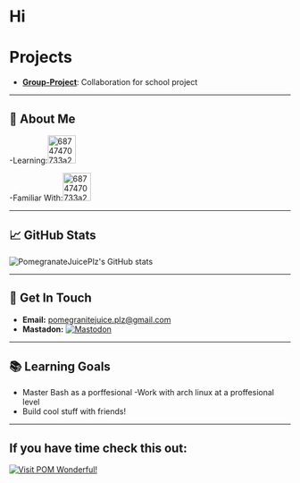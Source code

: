 # Hi



# Projects 
- **[Group-Project](https://github.com/PomegranateJuicePlz/Group-Project)**: Collaboration for school project

---

## 🧃 About Me


-Learning:<img width="50" height="50" alt="68747470733a2f2f696d672e69636f6e73382e636f6d2f706c6173746963696e652f35302f626173682e706e67" src="https://github.com/user-attachments/assets/3684e0a6-8b45-4f9b-b112-d5a3a4215047" />


-Familiar With:<img width="50" height="50" alt="68747470733a2f2f696d672e69636f6e73382e636f6d2f3f73697a653d35302669643d475066487a30534d3835465826666f726d61743d706e6726636f6c6f723d303030303030" src="https://github.com/user-attachments/assets/46b2a45b-47cd-4647-81d1-90419984f8f7" />


---

## 📈 GitHub Stats
![PomegranateJuicePlz's GitHub stats](https://github-readme-stats.vercel.app/api?username=PomegranateJuicePlz&show_icons=true&theme=radical)

---

## 💬 Get In Touch
- **Email:** pomegranitejuice.plz@gmail.com
- **Mastadon:** [![Mastodon](https://upload.wikimedia.org/wikipedia/commons/4/4f/Mastodon_Logotype_%28Simple%29.svg)](https://mastodon.social/@BaconEnjoyer)

---


## 📚 Learning Goals
- Master Bash as a porffesional
-Work with arch linux at a proffesional level
- Build cool stuff with friends!

---
## If you have time check this out:
[![Visit POM Wonderful!](https://www.pomwonderful.com/content/images/pom-logo.png)](https://www.pomwonderful.com/)
